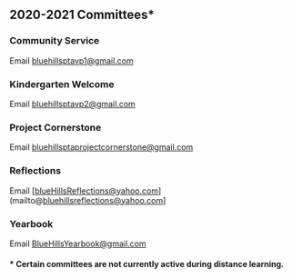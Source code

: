 ## 2020-2021 Committees*
 
### Community Service

Email [bluehillsptavp1@gmail.com](mailto:bluehillsptavp1@gmail.com)

### Kindergarten Welcome

Email [bluehillsptavp2@gmail.com](mailto:bluehillsptavp2@gmail.com)

### Project Cornerstone

Email [bluehillsptaprojectcornerstone@gmail.com](mailto:bluehillsptaprojectcornerstone@gmail.com)

### Reflections

Email [blueHillsReflections@yahoo.com](mailto@bluehillsreflections@yahoo.com]

### Yearbook

Email [BlueHillsYearbook@gmail.com](mailto:BlueHillsYearbook@gmail.com)

#### * Certain committees are not currently active during distance learning.
